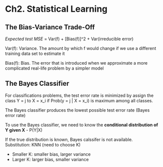 # Ch2. Statistical Learning

## The Bias-Variance Trade-Off

*Expected test MSE* = Var(f) + [Bias(f)]^2 + Var(irreducible error)

Var(f): Variance. The amount by which f would change if we use a different training data set to estimate it

Bias(f): Bias. The error that is introduced when we approximate a more complicated real-life problem by a simpler model


## The Bayes Classifier

For classifications problems, the test error rate is minimized by assign the class Y = j to X = x_i if Prob(y = j | X = x_i) is maximum among all classes.

The Bayes classifier produces the lowest possible test error rate (Bayes error rate)

To use the Bayes classifier, we need to know the **conditional distribution of Y given X** - P(Y|X)

If the true distribution is known, Bayes calssifer is not available. Substitution: KNN (need to choose K)

- Smaller K:  smaller bias, larger variance
- Larger K: larger bias, smaller variance
